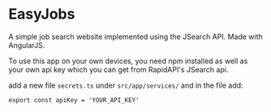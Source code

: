 # EasyJobs

A simple job search website implemented using the JSearch API. Made with AngularJS.

To use this app on your own devices, you need npm installed as well as your own api key which you can get from RapidAPI's JSearch api.

add a new file `secrets.ts` under `src/app/services/` and in the file add:

```
export const apiKey = 'YOUR_API_KEY'
```
